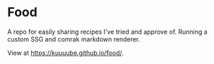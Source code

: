 # Food

A repo for easily sharing recipes I've tried and approve of. Running a custom SSG and comrak markdown renderer.

View at https://kuuuube.github.io/food/.

